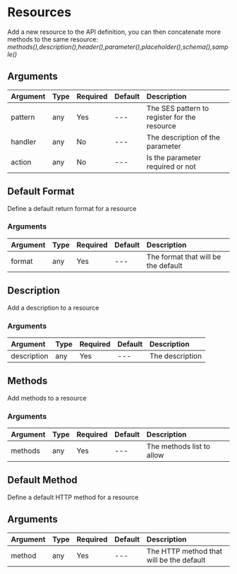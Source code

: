 # Resources

Add a new resource to the API definition, you can then concatenate more methods to the same resource: _methods\(\),description\(\),header\(\),parameter\(\),placeholder\(\),schema\(\),sample\(\)_

## Arguments

| Argument | Type | Required | Default | Description |
| :--- | :--- | :--- | :--- | :--- |
| pattern | any | Yes | --- | The SES pattern to register for the resource |
| handler | any | No | --- | The description of the parameter |
| action | any | No | --- | Is the parameter required or not |

## Default Format

Define a default return format for a resource

### Arguments

| Argument | Type | Required | Default | Description |
| :--- | :--- | :--- | :--- | :--- |
| format | any | Yes | --- | The format that will be the default |

## Description

Add a description to a resource

### Arguments

| Argument | Type | Required | Default | Description |
| :--- | :--- | :--- | :--- | :--- |
| description | any | Yes | --- | The description |

## Methods

Add methods to a resource

### Arguments

| Argument | Type | Required | Default | Description |
| :--- | :--- | :--- | :--- | :--- |
| methods | any | Yes | --- | The methods list to allow |

## Default Method

Define a default HTTP method for a resource

## Arguments

| Argument | Type | Required | Default | Description |
| :--- | :--- | :--- | :--- | :--- |
| method | any | Yes | --- | The HTTP method that will be the default |

